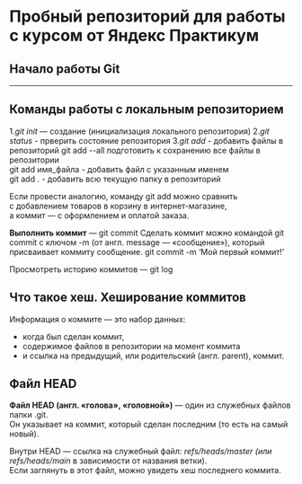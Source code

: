 # Пробный репозиторий для работы с курсом от Яндекс Практикум
## Начало работы Git
---
## Команды работы с локальным репозиторием


1.*git init* — создание (инициализация локального репозитория)
2.*git status* - прверить состояние репозитория
3.*git add* - добавить файлы в репозиторий
	git add --all подготовить к сохранению все файлы в репозитории  
	git add имя_файла - добавить файл с указанным именем  
	git add . - добавить всю текущую папку в репозиторий  
	
	
Если провести аналогию, команду git add можно сравнить  
с добавлением товаров в корзину в интернет-магазине,  
а коммит — с оформлением и оплатой заказа.


**Выполнить коммит** — git commit
Сделать коммит можно командой git commit c ключом -m 
(от англ. message — «сообщение»), 
который присваивает коммиту сообщение.
git commit -m ‘Мой первый коммит!’

Просмотреть историю коммитов — git log

## Что такое хеш. Хеширование коммитов
Информация о коммите — это набор данных:   
* когда был сделан коммит,   
* содержимое файлов в репозитории на момент коммита   
* и ссылка на предыдущий, или родительский (англ. parent), коммит.

## Файл HEAD
**Файл HEAD (англ. «голова», «головной»)** — один из служебных файлов папки .git.   
Он указывает на коммит, который сделан последним (то есть на самый новый).

Внутри HEAD — ссылка на служебный файл: *refs/heads/master (или refs/heads/main* в зависимости от названия ветки).   
Если заглянуть в этот файл, можно увидеть хеш последнего коммита.